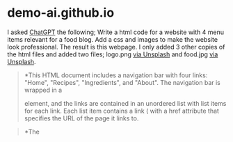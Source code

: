 # demo-ai.github.io

I asked [ChatGPT](https://chat.openai.com/chat) the following;
Write a html code for a website with 4 menu items relevant for a food blog. Add a css and images to make the website look professional. 
The result is this webpage. I only added 3 other copies of the html files and added two files; logo.png [via Unsplash](https://unsplash.com/photos/9aOswReDKPo) and food.jpg [via Unsplash](https://unsplash.com/photos/Yn0l7uwBrpw). 


> \*This HTML document includes a navigation bar with four links: "Home", "Recipes", "Ingredients", and "About". The navigation bar is wrapped in a <nav> element, and the links are contained in an unordered list  with list items for each link. Each list item contains a link ( with a href attribute that specifies the URL of the page it links to.

> \*The <title> element in the <head> section of the document specifies the title of the website, which will be displayed in the browser's title bar or tab. The <style> element in the <head> section contains CSS rules that specify the colors, fonts, and other styles for various elements on the page. In this case, the styles include a
